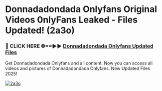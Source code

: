 # Donnadadondada Onlyfans Original Videos 0nlyFans Leaked - Files Updated! (2a3o)

<h3>🔴 CLICK HERE 🌐==►► <a href="https://tinyurl.com/ehrbuxhb" rel="nofollow">Donnadadondada Onlyfans Updated Files</a></h3>

Get Donnadadondada Onlyfans and all content. Now you can access all videos and pictures of Donnadadondada Onlyfans. New Updated Files 2025!

[![2a3o](https://i.imgur.com/lVYEuWS.gif)](https://tinyurl.com/ehrbuxhb)
